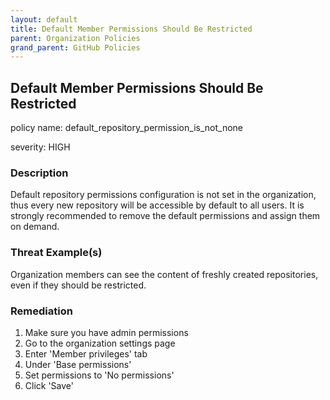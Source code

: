 ```yaml
---
layout: default
title: Default Member Permissions Should Be Restricted
parent: Organization Policies
grand_parent: GitHub Policies
---
```



## Default Member Permissions Should Be Restricted
policy name: default_repository_permission_is_not_none

severity: HIGH

### Description
Default repository permissions configuration is not set in the organization, thus every new repository will be accessible by default to all users. It is strongly recommended to remove the default permissions and assign them on demand.

### Threat Example(s)
Organization members can see the content of freshly created repositories, even if they should be restricted.



### Remediation
1. Make sure you have admin permissions
2. Go to the organization settings page
3. Enter 'Member privileges' tab
4. Under 'Base permissions'
5. Set permissions to 'No permissions'
6. Click 'Save'



